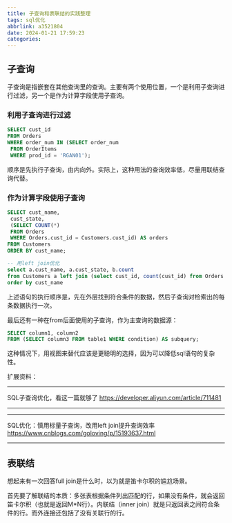 ```yaml
---
title: 子查询和表联结的实践整理
tags: sql优化
abbrlink: a3521804
date: 2024-01-21 17:59:23
categories:
---
```


## 子查询

子查询是指嵌套在其他查询里的查询。主要有两个使用位置，一个是利用子查询进行过滤，另一个是作为计算字段使用子查询。

### 利用子查询进行过滤

```sql
SELECT cust_id 
FROM Orders 
WHERE order_num IN (SELECT order_num 
 FROM OrderItems 
 WHERE prod_id = 'RGAN01');
```

顺序是先执行子查询，由内向外。实际上，这种用法的查询效率低，尽量用联结查询代替。

### 作为计算字段使用子查询

```sql
SELECT cust_name, 
 cust_state, 
 (SELECT COUNT(*) 
 FROM Orders 
 WHERE Orders.cust_id = Customers.cust_id) AS orders 
FROM Customers 
ORDER BY cust_name;

-- 用left join优化
select a.cust_name, a.cust_state, b.count
from Customers a left join (select cust_id, count(cust_id) from Orders group by cust_id) b on a.cust_id=b.cust_id
order by cust_name
```

上述语句的执行顺序是，先在外层找到符合条件的数据，然后子查询对检索出的每条数据执行一次。

最后还有一种在from后面使用的子查询，作为主查询的数据源：

```sql
SELECT column1, column2
FROM (SELECT column3 FROM table1 WHERE condition) AS subquery;
```

这种情况下，用视图来替代应该是更聪明的选择，因为可以降低sql语句的复杂性。

扩展资料：

---

SQL子查询优化，看这一篇就够了
https://developer.aliyun.com/article/711481

---

---

SQL优化：慎用标量子查询，改用left join提升查询效率 
https://www.cnblogs.com/goloving/p/15193637.html

---

## 表联结

想起来有一次回答full join是什么时，以为就是笛卡尔积的尴尬场景。

首先要了解联结的本质：多张表根据条件列出匹配的行，如果没有条件，就会返回笛卡尔积（也就是返回M*N行）。内联结（inner join）就是只返回表之间符合条件的行。而外连接还包括了没有关联行的行。
